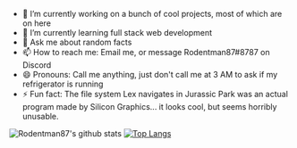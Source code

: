 - 🔭 I’m currently working on a bunch of cool projects, most of which are on here
- 🌱 I’m currently learning full stack web development
- 💬 Ask me about random facts
- 📫 How to reach me: Email me, or message Rodentman87#8787 on Discord
- 😄 Pronouns: Call me anything, just don't call me at 3 AM to ask if my refrigerator is running
- ⚡ Fun fact: The file system Lex navigates in Jurassic Park was an actual program made by Silicon Graphics... it looks cool, but seems horribly unusable.

![Rodentman87's github stats](https://github-readme-stats.vercel.app/api?username=rodentman87&show_icons=true&theme=solarized-light)
[![Top Langs](https://github-readme-stats.vercel.app/api/top-langs/?username=rodentman87&layout=compact&theme=solarized-light)](https://github.com/anuraghazra/github-readme-stats)
